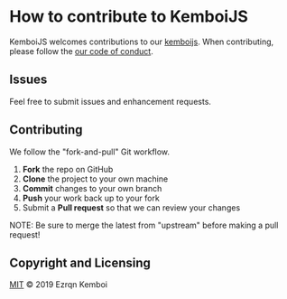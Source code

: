 How to contribute to KemboiJS
=========================================

KemboiJS welcomes contributions to our [kemboijs](https://github.com/me-x-mi/kemboijs). 
When contributing, please follow the [our code of conduct](CODE_OF_CONDUCT.md).

Issues
------

Feel free to submit issues and enhancement requests.

Contributing
------------

We follow the "fork-and-pull" Git workflow.

 1. **Fork** the repo on GitHub
 2. **Clone** the project to your own machine
 3. **Commit** changes to your own branch
 4. **Push** your work back up to your fork
 5. Submit a **Pull request** so that we can review your changes

NOTE: Be sure to merge the latest from "upstream" before making a pull request!

Copyright and Licensing
-----------------------
[MIT](https://github.com/me-x-mi/kemboijs/blob/master/LICENSE) © 2019 Ezrqn Kemboi
